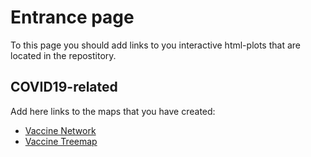 # Entrance page

To this page you should add links to you interactive html-plots that are located in the repostitory.

## COVID19-related

Add here links to the maps that you have created:

* [Vaccine Network](https://datafeast71.github.io/COVID19_plots/COVID_Vaccine_network.html)
* [Vaccine Treemap](https://datafeast71.github.io/COVID19_plots/COVID_Vaccine_treemap.html)

